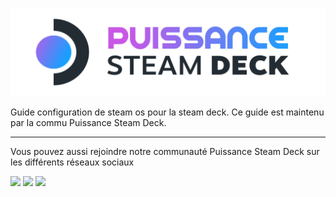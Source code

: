 [![](https://github.com/Gotcha007/steamdeck-configuration-ultime-steamos/blob/main/images/Psteam-deck-white-1-2-1-3.svg)](https://puissancesteamdeck.com/)

Guide configuration de steam os pour la steam deck. Ce guide est maintenu par la commu Puissance Steam Deck.


***
Vous pouvez aussi rejoindre notre communauté Puissance Steam Deck sur les différents réseaux sociaux

[![](https://github.com/Gotcha007/steamdeck-configuraton-ultime-windows11/blob/main/images/yt.png)](https://www.youtube.com/c/grdmiam1)   [![](https://github.com/Gotcha007/steamdeck-configuraton-ultime-windows11/blob/main/images/facebook.png)](https://www.facebook.com/groups/178029807772144)   [![](https://github.com/Gotcha007/steamdeck-configuraton-ultime-windows11/blob/main/images/discord.png)](https://discord.gg/cVbvnHG3)

